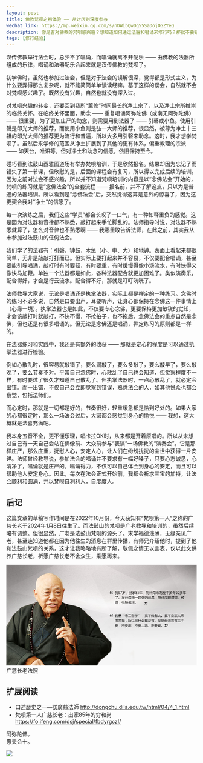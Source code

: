 ```yaml
---
layout: post
title: 佛教梵呗之初体验 —— 从讨厌到深度参与
wechat_link: https://mp.weixin.qq.com/s/nDWibQwOg55SaDojOGZYeQ
description: 你是否对佛教的梵呗感兴趣？想知道如何通过法器和唱诵来修行吗？那就不要错过这篇文章，它会带你走进一个佛教音乐的世界。你会发现，梵呗不仅是一种美妙的音乐，更是一种禅定的练习，可以帮助我们安定身心，自利利他。
tags: [修行经验]
---
```


汉传佛教举行法会时，总少不了唱诵，而唱诵就离不开配乐 —— 由佛教的法器所组成的乐律，唱诵和法器配乐合起来就是汉传佛教的梵呗了。

初学佛时，虽然也参加过法会，但是对于法会的误解很深，觉得都是形式主义，为什么要弄得那么复杂呢，就不能简简单单读读经嘛。基于这样的误会，自然就不会对梵呗感兴趣了。既然没有兴趣，自然也就没有深入过。

对梵呗兴趣的转变，还要回到我所“薰修”时间最长的净土宗了，以及净土宗所推崇的临终关怀。在临终关怀里面，助念 —— 重复唱诵阿弥陀佛（或南无阿弥陀佛）—— 很重要，为了更加庄严的助念，则需要用到法器了 —— 引磬或小鱼。使用引磬是印光大师的推荐，而使用小鱼则是弘一大师的推荐，很显然，被尊为净土十三祖的印光大师的推荐更为流行和普遍，所以大多用引磬来助念。这时，我才想学梵呗了。虽然后来学修的范围从净土扩展到了其他的更有体系，偏重教理的宗派 —— 如天台，唯识等。但对净土和助念的信愿，依旧保持至今。

碰巧看到法鼓山西雅图道场有举办梵呗培训，于是欣然报名。结果却因为忘记了而错失了第一节课，但欣慰的是，后面的课程会有复习，所以得以完成后续的培训。因为之前对法会不感兴趣，所以并不知道梵呗培训的内容是以“念佛法会”开始的，梵呗的练习就是“念佛法会”的全套流程 —— 报名前，并不了解这点，只以为是普通的法器培训。所以看到是“念佛法会”后，突然觉得这算是意外的惊喜了，因为这更契合我对“净土”的信愿了。

每一次演练之后，我们这些“学员”都会长叹了一口气，有一种如释重负的感觉。这是因为对法器和音律都不熟悉，敲打起来手忙脚乱的。法师指导时说，对法器不熟悉就算了，怎么对音律也不熟悉啊 —— 我哪里敢告诉法师，在此之前，其实我从未参加过法鼓山的任何法会。

我们学了的法器有：引磬，钟鼓，木鱼（小、中、大）和地钟。表面上看起来都很简单，无非是敲敲打打而已。但实际上要打起来并不容易，不仅要配合唱诵，甚至要能引导唱诵，敲打时有时要轻，有时要重，有时缓慢得像小溪流水，有时快得又像快马加鞭。单独一个法器都是如此，各种法器配合就更加困难了。类似演奏乐，配合得好，才会是行云流水。配合得不好，那就是叮叮咣咣了。

法师教导大家说，无论是唱诵还是执掌法器，实际上都是禅定的一种练习。念佛时的练习不必多说，自然是口要出声，耳要听声，让身心都保持在念佛这一件事情上（心缘一境）。执掌法器也是如此，不仅要专心念佛，更要保持更加敏锐的觉知，才会该敲打时就敲打，不快不慢，不抢拍子，也不拖后。念佛法会的重点自然是念佛，但也还是有很多唱诵的。但无论是念佛还是唱诵，禅定练习的原则都是一样的。

在法器练习和实践中，我还是有额外的收获 —— 那就是定心的程度是可以通过执掌法器进行检验。

例如心散乱时，很容易就敲错了，要么漏敲了，要么多敲了，要么敲早了，要么敲晚了，要么节奏不对。平常自己念佛时，心散乱了自己也会知道，但觉察程度不一样，有时要过了很久才知道自己散乱了。但执掌法器时，一点心散乱了，就必定会出错。而一出错，不仅自己会立即觉察到错误，熟悉法会的人，如其他悦众也都会察觉，包括法师们。

而心定时，那就是一切都是好的，节奏很好，轻重缓急都是恰到好处的。如果大家的心都很定时，那么一场法会过后，大家都会感觉到身心的愉悦 —— 我想，这大概就是法喜充满吧。

我本身五音不全，更不懂乐理，唱卡拉OK时，从来都是开着原唱的。所以从未想过自己有一天自己会站在佛像前、大众前参与“表演”一场佛教的“演奏会”。它是那样庄严，那么庄重，抚慰人心，安定人心，让人们在纷纷扰扰的尘世中获得一片安详。法师曾经教导说，参加法会的唱诵并不要求有一幅好嗓子，只要心态诚恳，心清净了，唱诵就是庄严的。唱诵得力，不仅可以自己体会到身心的安定，而且可以帮助他人安定身心。因此，每次在法会正式开始前，我都会祈求三宝的加持，让法会顺利和圆满，并以梵呗自利利人，自度度人。

## 后记

这篇文章的草稿写作时间是在2022年10月份，今天获知有“梵呗第一人”之称的广慈长老于2024年1月8日往生了。而法鼓山的梵呗是广老教导和培训的，虽然后续略有调整。但很显然，广老是法鼓山梵呗的源头了。末学福德浅薄，无缘亲见广老，甚至连知道他都在因为他往生的消息在群里传播，有师兄介绍他时，提到了他和法鼓山梵呗的关系，这才让我略略地有所了解，敬佩之情无以言表，仅以此文供养广慈长老，祈愿广慈长老不舍众生，乘愿再来。


![广慈长老法照](../images/2024-01-11-18-09-45.png)
广慈长老法照

## 扩展阅读

* 口述歷史之一—訪廣慈法師 http://dongchu.dila.edu.tw/html/04/4_1.html
* 梵呗第一人广慈长老：出家85年的穷和尚 https://fo.ifeng.com/dsj/special/fbdyrgczl/


阿弥陀佛。<br>
愚夫合十。

![](../images/signature.png)
